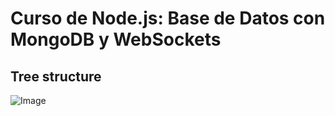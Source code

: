 # Curso de Node.js: Base de Datos con MongoDB y WebSockets

## Tree structure

![Image](https://static.platzi.com/media/user_upload/diagrama-825e902b-0966-40f0-8231-65b99f7206c1.jpg)